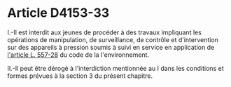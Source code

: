# Article D4153-33

I.-Il est interdit aux jeunes de procéder à des travaux impliquant les opérations de manipulation, de surveillance, de contrôle et d'intervention sur des appareils à pression soumis à suivi en service en application de [l'article L. 557-28][1] du code de la l'environnement. 

II.-Il peut être dérogé à l'interdiction mentionnée au I dans les conditions et formes prévues à la section 3 du présent chapitre.

 [1]: /affichCodeArticle.do?cidTexte=LEGITEXT000006074220&idArticle=LEGIARTI000027716621&dateTexte=&categorieLien=cid